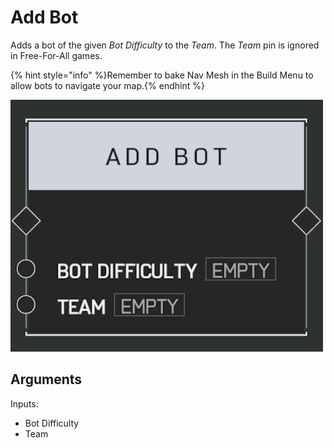 # Add Bot



Adds a bot of the given _Bot Difficulty_ to the _Team_. The _Team_ pin is ignored in Free-For-All games.

{% hint style="info" %}Remember to bake Nav Mesh in the Build Menu to allow bots to navigate your map.{% endhint %}

![Add Bot](../../.gitbook/assets/images/scripting/bots/addbot.png)

## Arguments

Inputs:

- Bot Difficulty
- Team
